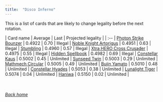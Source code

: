 ```yaml
---
title:  "Disco Inferno"
---
```


This is a list of cards that are likely to change legality before the next rotation.

| Card name | Average | Last | Projected legality |
| :-- |
[Photon Strike Bounzer](https://db.ygoprodeck.com/card/?search=Photon%20Strike%20Bounzer) | 0.4922 | 0.70 | Illegal |
[Noble Knight Artorigus](https://db.ygoprodeck.com/card/?search=Noble%20Knight%20Artorigus) | 0.4951 | 0.63 | Illegal |
[Stumbling](https://db.ygoprodeck.com/card/?search=Stumbling) | 0.4960 | 0.57 | Illegal |
[Xtra HERO Cross Crusader](https://db.ygoprodeck.com/card/?search=Xtra%20HERO%20Cross%20Crusader) | 0.4975 | 0.55 | Illegal |
[Hidden Spellbook](https://db.ygoprodeck.com/card/?search=Hidden%20Spellbook) | 0.4982 | 0.69 | Illegal |
[Constellar Kaus](https://db.ygoprodeck.com/card/?search=Constellar%20Kaus) | 0.5002 | 0.45 | Unlimited |
[Sunseed Twin](https://db.ygoprodeck.com/card/?search=Sunseed%20Twin) | 0.5003 | 0.29 | Unlimited |
[Mathmech Circular](https://db.ygoprodeck.com/card/?search=Mathmech%20Circular) | 0.5005 | 0.49 | Unlimited |
[Bujin Yamato](https://db.ygoprodeck.com/card/?search=Bujin%20Yamato) | 0.5010 | 0.48 | Unlimited |
[Constellar Hyades](https://db.ygoprodeck.com/card/?search=Constellar%20Hyades) | 0.5053 | 0.38 | Unlimited |
[Lunalight Tiger](https://db.ygoprodeck.com/card/?search=Lunalight%20Tiger) | 0.5074 | 0.04 | Unlimited |
[Haniwa](https://db.ygoprodeck.com/card/?search=Haniwa) | 0.5150 | 0.02 | Unlimited |

<br>

###### [Back home](index)